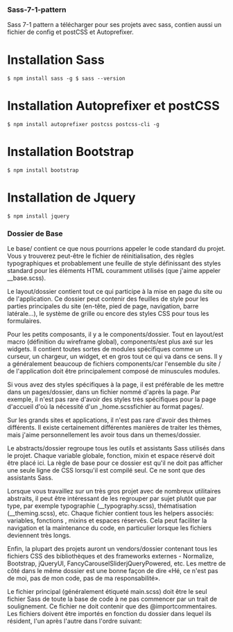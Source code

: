 ### Sass-7-1-pattern
Sass 7-1 pattern a télécharger pour ses projets avec sass, contien aussi un fichier de config et postCSS et Autoprefixer.

# Installation Sass

``
$ npm install sass -g
$ sass --version
``

# Installation Autoprefixer et postCSS

``
$ npm install autoprefixer postcss postcss-cli -g 
``

# Installation Bootstrap 

``
$ npm install bootstrap
``

# Installation de Jquery 

``
$ npm install jquery
``

### Dossier de Base

Le base/ contient ce que nous pourrions appeler le code standard du projet. Vous y trouverez peut-être le fichier de réinitialisation, des règles typographiques et probablement une feuille de style définissant des styles standard pour les éléments HTML couramment utilisés (que j'aime appeler __base.scss).

Le layout/dossier contient tout ce qui participe à la mise en page du site ou de l'application. Ce dossier peut contenir des feuilles de style pour les parties principales du site (en-tête, pied de page, navigation, barre latérale…), le système de grille ou encore des styles CSS pour tous les formulaires.

Pour les petits composants, il y a le components/dossier. Tout en layout/est macro (définition du wireframe global), components/est plus axé sur les widgets. Il contient toutes sortes de modules spécifiques comme un curseur, un chargeur, un widget, et en gros tout ce qui va dans ce sens. Il y a généralement beaucoup de fichiers components/car l'ensemble du site / de l'application doit être principalement composé de minuscules modules.

Si vous avez des styles spécifiques à la page, il est préférable de les mettre dans un pages/dossier, dans un fichier nommé d'après la page. Par exemple, il n'est pas rare d'avoir des styles très spécifiques pour la page d'accueil d'où la nécessité d'un _home.scssfichier au format pages/.

Sur les grands sites et applications, il n'est pas rare d'avoir des thèmes différents. Il existe certainement différentes manières de traiter les thèmes, mais j'aime personnellement les avoir tous dans un themes/dossier.

Le abstracts/dossier regroupe tous les outils et assistants Sass utilisés dans le projet. Chaque variable globale, fonction, mixin et espace réservé doit être placé ici.
La règle de base pour ce dossier est qu'il ne doit pas afficher une seule ligne de CSS lorsqu'il est compilé seul. Ce ne sont que des assistants Sass.

Lorsque vous travaillez sur un très gros projet avec de nombreux utilitaires abstraits, il peut être intéressant de les regrouper par sujet plutôt que par type, par exemple typographie (__typography.scss), thématisation (__theming.scss), etc. Chaque fichier contient tous les helpers associés: variables, fonctions , mixins et espaces réservés. Cela peut faciliter la navigation et la maintenance du code, en particulier lorsque les fichiers deviennent très longs.

Enfin, la plupart des projets auront un vendors/dossier contenant tous les fichiers CSS des bibliothèques et des frameworks externes - Normalize, Bootstrap, jQueryUI, FancyCarouselSliderjQueryPowered, etc. Les mettre de côté dans le même dossier est une bonne façon de dire «Hé, ce n'est pas de moi, pas de mon code, pas de ma responsabilité».

Le fichier principal (généralement étiqueté main.scss) doit être le seul fichier Sass de toute la base de code à ne pas commencer par un trait de soulignement. Ce fichier ne doit contenir que des @importcommentaires.
Les fichiers doivent être importés en fonction du dossier dans lequel ils résident, l'un après l'autre dans l'ordre suivant: